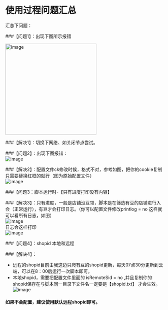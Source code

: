 # 使用过程问题汇总


汇总下问题：

###【问题1】：出现下图所示报错   

<img width="287" alt="image" src="https://user-images.githubusercontent.com/78124261/118395814-f22b7180-b67e-11eb-8bc6-dbf665a41a1c.png">   

###【解决1】：切换下网络、如关闭节点尝试。   

###【问题2】：出现下图报错：  
![image](https://user-images.githubusercontent.com/78124261/118395829-0e2f1300-b67f-11eb-97e7-e4674bbd0a64.png)   

###【解决2】：配置文件ck修改时候，格式不对，参考如图，把你的cookie复制只需要替换红框的就行（图为原始配置文件）   
![image](https://user-images.githubusercontent.com/78124261/118395838-171fe480-b67f-11eb-9605-62128c3b109f.png)    

###【问题3：脚本运行时-【只有进度打印没有内容】     

###【解决3】：只有进度，一般是店铺没豆领，脚本是在筛选有豆的店铺进行入会（正常运行），有豆才会打印日志。（你可以配置文件修改printlog = no 这样就可以看所有日志，如图）    
![image](https://user-images.githubusercontent.com/78124261/118395843-1edf8900-b67f-11eb-853a-8863dede1aa4.png)    
日志会这样打印    
![image](https://user-images.githubusercontent.com/78124261/118395857-30c12c00-b67f-11eb-84cd-e03c7ba9916d.png)    

###【问题4】：shopid 本地和远程   

###【解决4】：    
 * 远程的shopid目前由我这边只爬有豆的shopid更新，每天07点30分更新到云端，可以在8：00后运行一次脚本即可。   
 * 本地shopid，需要把配置文件里面的 isRemoteSid = no ,并且复制你的shopid保存在与脚本同一目录下文件名一定要是【shopid.txt】 才会生效。   
![image](https://user-images.githubusercontent.com/78124261/118395869-3b7bc100-b67f-11eb-8b15-24b76f5d64a7.png)    
  
#### 如果不会配置，建议使用默认远程shopid即可。   

